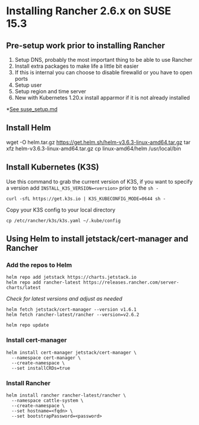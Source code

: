 # Installing Rancher 2.6.x on SUSE 15.3

## Pre-setup work prior to installing Rancher

1. Setup DNS, probably the most important thing to be able to use Rancher
1. Install extra packages to make life a little bit easier
1. If this is internal you can choose to disable firewalld or you have to open ports
1. Setup user
1. Setup region and time server
1. New with Kubernetes 1.20.x install apparmor if it is not already installed

*[See suse_setup.md](suse_setup.md)

## Install Helm

wget -O helm.tar.gz https://get.helm.sh/helm-v3.6.3-linux-amd64.tar.gz
tar xfz helm-v3.6.3-linux-amd64.tar.gz
cp linux-amd64/helm /usr/local/bin

## Install Kubernetes (K3S)

Use this command to grab the current version of K3S, if you want to specify a version add `INSTALL_K3S_VERSION=<version>` prior to the `sh -`

```text
curl -sfL https://get.k3s.io | K3S_KUBECONFIG_MODE=0644 sh -
```

Copy your K3S config to your local directory
```text
cp /etc/rancher/k3s/k3s.yaml ~/.kube/config
```

## Using Helm to install jetstack/cert-manager and Rancher

### Add the repos to Helm

```text
helm repo add jetstack https://charts.jetstack.io
helm repo add rancher-latest https://releases.rancher.com/server-charts/latest
```

*Check for latest versions and adjust as needed*
```text
helm fetch jetstack/cert-manager --version v1.6.1
helm fetch rancher-latest/rancher --version=v2.6.2
```

```text
helm repo update
```

### Install cert-manager

```text
helm install cert-manager jetstack/cert-manager \
  --namespace cert-manager \
  --create-namespace \
  --set installCRDs=true
```

### Install Rancher

```text
helm install rancher rancher-latest/rancher \
  --namespace cattle-system \
  --create-namespace \
  --set hostname=<fqdn> \
  --set bootstrapPassword=<password>
```
